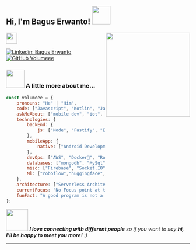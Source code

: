 <h2> Hi, I'm Bagus Erwanto! <img src="https://media.giphy.com/media/mGcNjsfWAjY5AEZNw6/giphy.gif" width="50"></h2>
<img align='right' src="https://media.giphy.com/media/ieyl9zmCjO4b4t6qoY/giphy.gif" width="230">
</a><img src="https://media.giphy.com/media/WUlplcMpOCEmTGBtBW/giphy.gif" width="30"> 
</em></p>

[![Linkedin: Bagus Erwanto](https://img.shields.io/badge/-thaianebraga-blue?style=flat-square&logo=Linkedin&logoColor=white&link=https://www.linkedin.com/in/baguserwanto/)](https://www.linkedin.com/in/thaianebraga/)
[![GitHub Volumeee](https://img.shields.io/github/followers/thaiane?label=follow&style=social)](https://github.com/volumeee)


### <img src="https://media.giphy.com/media/VgCDAzcKvsR6OM0uWg/giphy.gif" width="50"> A little more about me...  

```javascript
const volumeee = {
    pronouns: "He" | "Him",
    code: ["Javascript", "Kotlin", "Java", "React Native"],
    askMeAbout: ["mobile dev", "iot", "web dev", "ui ux"],
    technologies: {
        backEnd: {
            js: ["Node", "Fastify", "Express"],
        },
        mobileApp: {
            native: ["Android Development"]
        },
        devOps: ["AWS", "Docker🐳", "Route53", "Nginx"],
        databases: ["mongodb", "MySql", "sqlite"],
        misc: ["Firebase", "Socket.IO", "selenium", "open-cv", "php", "SuiteApp","Mqtt"],
        Ml: ["roboflow","huggingface","kaggle","teacheble machine"]
    },
    architecture: ["Serverless Architecture", "Progressive web applications", "MVVM"],
    currentFocus: "No Focus point at this time",
    funFact: "A good program is not a finished program"
};
```

<img src="https://media.giphy.com/media/LnQjpWaON8nhr21vNW/giphy.gif" width="60"> <em><b>I love connecting with different people</b> so if you want to say <b>hi, I'll be happy to meet you more!</b> :)</em>

---
